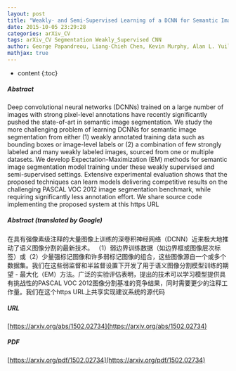 ```yaml
---
layout: post
title: "Weakly- and Semi-Supervised Learning of a DCNN for Semantic Image Segmentation"
date: 2015-10-05 23:29:28
categories: arXiv_CV
tags: arXiv_CV Segmentation Weakly_Supervised CNN
author: George Papandreou, Liang-Chieh Chen, Kevin Murphy, Alan L. Yuille
mathjax: true
---
```


* content
{:toc}

##### Abstract
Deep convolutional neural networks (DCNNs) trained on a large number of images with strong pixel-level annotations have recently significantly pushed the state-of-art in semantic image segmentation. We study the more challenging problem of learning DCNNs for semantic image segmentation from either (1) weakly annotated training data such as bounding boxes or image-level labels or (2) a combination of few strongly labeled and many weakly labeled images, sourced from one or multiple datasets. We develop Expectation-Maximization (EM) methods for semantic image segmentation model training under these weakly supervised and semi-supervised settings. Extensive experimental evaluation shows that the proposed techniques can learn models delivering competitive results on the challenging PASCAL VOC 2012 image segmentation benchmark, while requiring significantly less annotation effort. We share source code implementing the proposed system at this https URL

##### Abstract (translated by Google)
在具有强像素级注释的大量图像上训练的深卷积神经网络（DCNN）近来极大地推动了语义图像分割的最新技术。 （1）弱边界训练数据（如边界框或图像层次标签）或（2）少量强标记图像和许多弱标记图像的组合，这些图像源自一个或多个数据集。我们在这些弱监督和半监督设置下开发了用于语义图像分割模型训练的期望 - 最大化（EM）方法。广泛的实验评估表明，提出的技术可以学习模型提供具有挑战性的PASCAL VOC 2012图像分割基准的竞争结果，同时需要更少的注释工作量。我们在这个https URL上共享实现建议系统的源代码

##### URL
[https://arxiv.org/abs/1502.02734](https://arxiv.org/abs/1502.02734)

##### PDF
[https://arxiv.org/pdf/1502.02734](https://arxiv.org/pdf/1502.02734)

